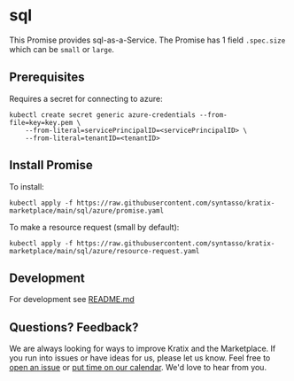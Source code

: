 # sql

This Promise provides sql-as-a-Service. The Promise has 1 field `.spec.size`
which can be `small` or `large`.

## Prerequisites

Requires a secret for connecting to azure:

```
kubectl create secret generic azure-credentials --from-file=key=key.pem \
    --from-literal=servicePrincipalID=<servicePrincipalID> \
    --from-literal=tenantID=<tenantID>
```

## Install Promise

To install:
```
kubectl apply -f https://raw.githubusercontent.com/syntasso/kratix-marketplace/main/sql/azure/promise.yaml
```

To make a resource request (small by default):
```
kubectl apply -f https://raw.githubusercontent.com/syntasso/kratix-marketplace/main/sql/azure/resource-request.yaml
```

## Development

For development see [README.md](./internal/README.md)

## Questions? Feedback?

We are always looking for ways to improve Kratix and the Marketplace. If you run into issues or have ideas for us, please let us know. Feel free to [open an issue](https://github.com/syntasso/kratix-marketplace/issues/new/choose) or [put time on our calendar](https://www.syntasso.io/contact-us). We'd love to hear from you.

